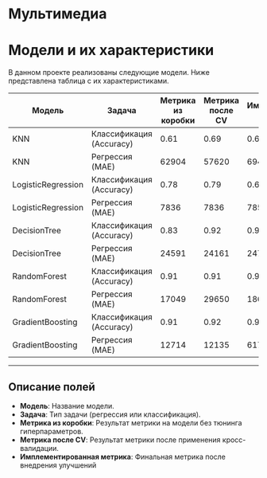 # Мультимедиа


# Модели и их характеристики

В данном проекте реализованы следующие модели. Ниже представлена таблица с их характеристиками.

| Модель                  | Задача        | Метрика из коробки   | Метрика после CV   | Имплементированная метрика   |
|-------------------------|---------------|-----------------------|--------------------|-----------------------------|
| KNN                     | Классификация (Accuracy) | 0.61                 | 0.69              | 0.62                         |
| KNN                     | Регрессия (MAE) | 62904                 | 57620              | 69430                         |
| LogisticRegression      | Классификация (Accuracy) | 0.78                 | 0.79              | 0.64                         |
| LogisticRegression      | Регрессия (MAE) | 7836                 | 7836              | 7850                       |
| DecisionTree  | Классификация (Accuracy) | 0.83                | 0.92               | 0.91                       |
| DecisionTree  | Регрессия (MAE) | 24591                 | 24161               | 24733                        |
| RandomForest  | Классификация (Accuracy) | 0.91                | 0.91              | 0.91                        |
| RandomForest  | Регрессия (MAE) | 17049                 | 29650              | 18631                        |
| GradientBoosting | Классификация (Accuracy) | 0.91                 | 0.92              | 0.90                        |
| GradientBoosting | Регрессия (MAE)    | 12714                 | 12135              | 617369                        |

---

## Описание полей
- **Модель**: Название модели.
- **Задача**: Тип задачи (регрессия или классификация).
- **Метрика из коробки**: Результат метрики на модели без тюнинга гиперпараметров.
- **Метрика после CV**: Результат метрики после применения кросс-валидации.
- **Имплементированная метрика**: Финальная метрика после внедрения улучшений 